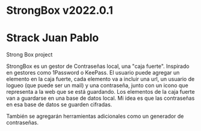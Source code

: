 # StrongBox v2022.0.1
# Strack Juan Pablo

Strong Box project


StrongBox es un gestor de Contraseñas local, una "caja fuerte". Inspirado en gestores como 1Password o KeePass.
El usuario puede agregar un elemento en la caja fuerte, cada elemento va a incluir una url, un usuario de logueo (que puede ser un mail) y una contraseña, junto con un icono que representa a la web que se está guardando.
Los elementos de la caja fuerte van a guardarse en una base de datos local. Mi idea es que las contraseñas en esa base de datos se guarden cifradas.

También se agregarán herramientas adicionales como un generador de contraseñas.
